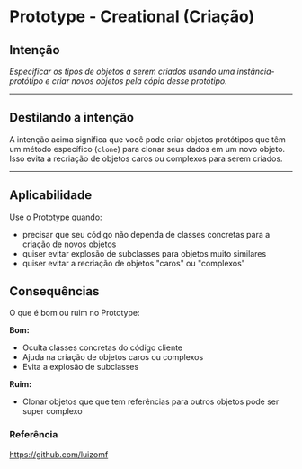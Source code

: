 # Prototype - Creational (Criação)

## Intenção

*Especificar os tipos de objetos a serem criados usando uma instância-protótipo e criar novos objetos pela cópia desse protótipo.*

---

## Destilando a intenção

A intenção acima significa que você pode criar objetos protótipos que têm um método específico (`clone`) para clonar seus dados em um novo objeto. Isso evita a recriação de objetos caros ou complexos para serem criados.

---

## Aplicabilidade

Use o Prototype quando:

- precisar que seu código não dependa de classes concretas para a criação de novos objetos
- quiser evitar explosão de subclasses para objetos muito similares
- quiser evitar a recriação de objetos "caros" ou "complexos"

## Consequências

O que é bom ou ruim no Prototype:

**Bom:**
- Oculta classes concretas do código cliente
- Ajuda na criação de objetos caros ou complexos
- Evita a explosão de subclasses

**Ruim:**

- Clonar objetos que que tem referências para outros objetos pode ser super complexo

### Referência

https://github.com/luizomf